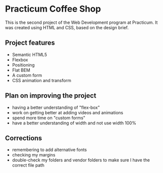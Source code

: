 # Practicum Coffee Shop

This is the second project of the Web Development program at Practicum. It was created using HTML and CSS, based on the design brief.

## Project features

- Semantic HTML5
- Flexbox
- Positioning
- Flat BEM
- A custom form
- CSS animation and transform

## Plan on improving the project

- having a better understanding of "flex-box"
- work on getting better at adding videos and animations
- spend more time on "custom forms"
- have a better understanding of width and not use width 100%

## Corrections

- remembering to add alternative fonts
- checking my margins
- double-check my folders and vendor folders to make sure I have the correct file path

